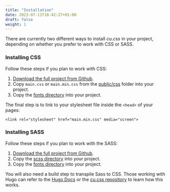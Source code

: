 ```yaml
---
title: "Installation"
date: 2023-07-11T16:42:27+01:00
draft: false
weight: 1
---
```



There are currently two different ways to install *cu.css* in your project, depending on whether you prefer to work with CSS or SASS. 

### Installing CSS

Follow these steps if you plan to work with CSS:

1. [Download the full project from Github](https://github.com/harrycresswell/cu/archive/refs/heads/master.zip).
2. Copy `main.css` or `main.min.css` from the [public/css]() folder into your project.
3. Copy the [fonts directory](https://github.com/harrycresswell/cu/tree/7f37e74f462eb80f8804ae3969a7fa46bd6739c7/static/fonts) into your project.

The final step is to link to your stylesheet file inside the `<head>` of your pages:

```
<link rel="stylesheet" href="main.min.css" media="screen">
```

<!-- Include via a CDN.

Paste the following into the `<head>` of your HTML:

```
<link rel="stylesheet" href="https://cdn.jsdelivr.net/npm/cu.css@2/out/cu.css">
``` -->


### Installing SASS

Follow these steps if you plan to work with the SASS:

1. [Download the full project from Github](https://github.com/harrycresswell/cu/archive/refs/heads/master.zip).
2. Copy the [scss directory](https://github.com/harrycresswell/cu/tree/2028d2df88602bc79f67937a2f323f5c806e7e3b/assets/scss) into your project.
3. Copy the [fonts directory](https://github.com/harrycresswell/cu/tree/2028d2df88602bc79f67937a2f323f5c806e7e3b/static/fonts) into your project.

You will also need a build step to transpile Sass to CSS. Those working with Hugo can refer to the [Hugo Docs](https://gohugo.io/hugo-pipes/transpile-sass-to-css/) or the [cu.css repository](https://github.com/harrycresswell/cu/) to learn how this works.

